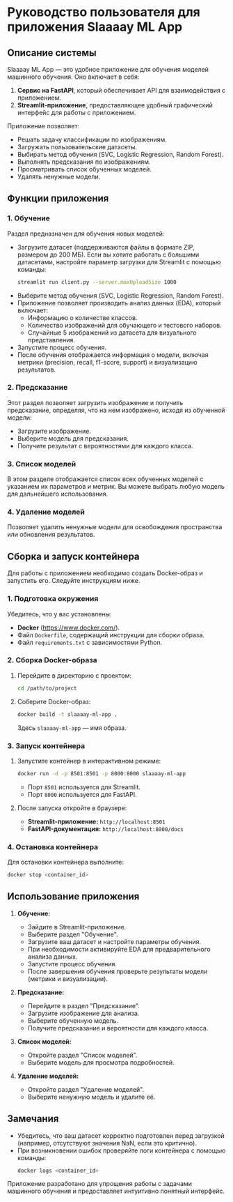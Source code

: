 # Руководство пользователя для приложения Slaaaay ML App

## Описание системы
Slaaaay ML App — это удобное приложение для обучения моделей машинного обучения. Оно включает в себя:

1. **Сервис на FastAPI**, который обеспечивает API для взаимодействия с приложением.
2. **Streamlit-приложение**, предоставляющее удобный графический интерфейс для работы с приложением.

Приложение позволяет:
- Решать задачу классификации по изображениям.
- Загружать пользовательские датасеты.
- Выбирать метод обучения (SVC, Logistic Regression, Random Forest).
- Выполнять предсказания по изображениям.
- Просматривать список обученных моделей.
- Удалять ненужные модели.

## Функции приложения
### 1. Обучение
Раздел предназначен для обучения новых моделей:
- Загрузите датасет (поддерживаются файлы в формате ZIP, размером до 200 МБ). Если вы хотите работать с большими датасетами, настройте параметр загрузки для Streamlit с помощью команды:
  ```bash
  streamlit run client.py --server.maxUploadSize 1000
  ```
- Выберите метод обучения (SVC, Logistic Regression, Random Forest).
- Приложение позволяет производить анализ данных (EDA), который включает:
  - Информацию о количестве классов.
  - Количество изображений для обучающего и тестового наборов.
  - Случайные 5 изображений из датасета для визуального представления.
- Запустите процесс обучения.
- После обучения отображается информация о модели, включая метрики (precision, recall, f1-score, support) и визуализацию результатов.

### 2. Предсказание
Этот раздел позволяет загрузить изображение и получить предсказание, определяя, что на нем изображено, исходя из обученной модели:
- Загрузите изображение.
- Выберите модель для предсказания.
- Получите результат с вероятностями для каждого класса.

### 3. Список моделей
В этом разделе отображается список всех обученных моделей с указанием их параметров и метрик. Вы можете выбрать любую модель для дальнейшего использования.

### 4. Удаление моделей
Позволяет удалить ненужные модели для освобождения пространства или обновления результатов.

## Сборка и запуск контейнера

Для работы с приложением необходимо создать Docker-образ и запустить его. Следуйте инструкциям ниже.

### 1. Подготовка окружения

Убедитесь, что у вас установлены:
- **Docker** (https://www.docker.com/).
- Файл `Dockerfile`, содержащий инструкции для сборки образа.
- Файл `requirements.txt` с зависимостями Python.

### 2. Сборка Docker-образа

1. Перейдите в директорию с проектом:
   ```bash
   cd /path/to/project
   ```
2. Соберите Docker-образ:
   ```bash
   docker build -t slaaaay-ml-app .
   ```
   Здесь `slaaaay-ml-app` — имя образа.

### 3. Запуск контейнера

1. Запустите контейнер в интерактивном режиме:
   ```bash
   docker run -d -p 8501:8501 -p 8000:8000 slaaaay-ml-app
   ```
   - Порт `8501` используется для Streamlit.
   - Порт `8000` используется для FastAPI.

2. После запуска откройте в браузере:
   - **Streamlit-приложение:** `http://localhost:8501`
   - **FastAPI-документация:** `http://localhost:8000/docs`

### 4. Остановка контейнера

Для остановки контейнера выполните:
```bash
docker stop <container_id>
```

## Использование приложения

1. **Обучение:**
   - Зайдите в Streamlit-приложение.
   - Выберите раздел "Обучение".
   - Загрузите ваш датасет и настройте параметры обучения.
   - При необходимости активируйте EDA для предварительного анализа данных.
   - Запустите процесс обучения.
   - После завершения обучения проверьте результаты модели (метрики и визуализации).

2. **Предсказание:**
   - Перейдите в раздел "Предсказание".
   - Загрузите изображение для анализа.
   - Выберите обученную модель.
   - Получите предсказание и вероятности для каждого класса.

3. **Список моделей:**
   - Откройте раздел "Список моделей".
   - Выберите модель для просмотра подробностей.

4. **Удаление моделей:**
   - Откройте раздел "Удаление моделей".
   - Выберите ненужную модель и удалите её.

## Замечания
- Убедитесь, что ваш датасет корректно подготовлен перед загрузкой (например, отсутствуют значения NaN, если это критично).
- При возникновении ошибок проверяйте логи контейнера с помощью команды:
  ```bash
  docker logs <container_id>
  ```

Приложение разработано для упрощения работы с задачами машинного обучения и предоставляет интуитивно понятный интерфейс.
